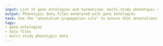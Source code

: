 ```yaml
---
input: List of gene ontologies and harmonized, multi-study phenotypic data set
output: Phenotypic data files annotated with gene ontologies
task: Use the "annotation propagation rule" to ensure that annotations to ontology terms are "inherited" up
tags:
- gene ontologies
- data files
- multi-study phenotypic data
---
```

